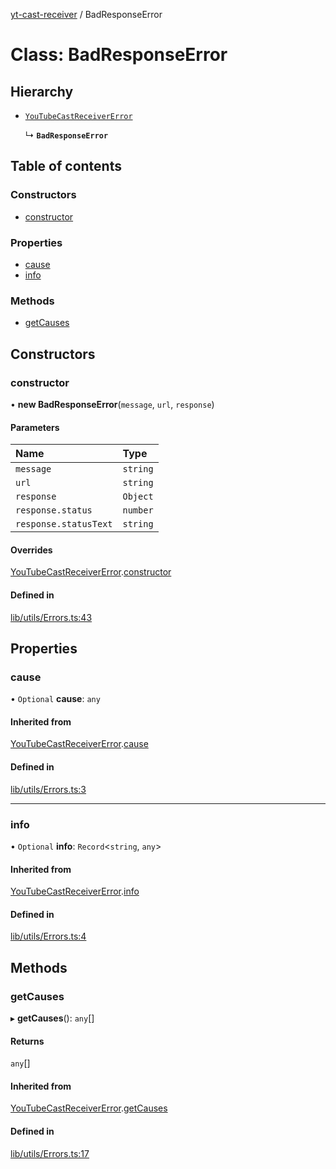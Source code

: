 [yt-cast-receiver](../README.md) / BadResponseError

# Class: BadResponseError

## Hierarchy

- [`YouTubeCastReceiverError`](YouTubeCastReceiverError.md)

  ↳ **`BadResponseError`**

## Table of contents

### Constructors

- [constructor](BadResponseError.md#constructor)

### Properties

- [cause](BadResponseError.md#cause)
- [info](BadResponseError.md#info)

### Methods

- [getCauses](BadResponseError.md#getcauses)

## Constructors

### constructor

• **new BadResponseError**(`message`, `url`, `response`)

#### Parameters

| Name | Type |
| :------ | :------ |
| `message` | `string` |
| `url` | `string` |
| `response` | `Object` |
| `response.status` | `number` |
| `response.statusText` | `string` |

#### Overrides

[YouTubeCastReceiverError](YouTubeCastReceiverError.md).[constructor](YouTubeCastReceiverError.md#constructor)

#### Defined in

[lib/utils/Errors.ts:43](https://github.com/patrickkfkan/yt-cast-receiver/blob/7694e32/src/lib/utils/Errors.ts#L43)

## Properties

### cause

• `Optional` **cause**: `any`

#### Inherited from

[YouTubeCastReceiverError](YouTubeCastReceiverError.md).[cause](YouTubeCastReceiverError.md#cause)

#### Defined in

[lib/utils/Errors.ts:3](https://github.com/patrickkfkan/yt-cast-receiver/blob/7694e32/src/lib/utils/Errors.ts#L3)

___

### info

• `Optional` **info**: `Record`<`string`, `any`\>

#### Inherited from

[YouTubeCastReceiverError](YouTubeCastReceiverError.md).[info](YouTubeCastReceiverError.md#info)

#### Defined in

[lib/utils/Errors.ts:4](https://github.com/patrickkfkan/yt-cast-receiver/blob/7694e32/src/lib/utils/Errors.ts#L4)

## Methods

### getCauses

▸ **getCauses**(): `any`[]

#### Returns

`any`[]

#### Inherited from

[YouTubeCastReceiverError](YouTubeCastReceiverError.md).[getCauses](YouTubeCastReceiverError.md#getcauses)

#### Defined in

[lib/utils/Errors.ts:17](https://github.com/patrickkfkan/yt-cast-receiver/blob/7694e32/src/lib/utils/Errors.ts#L17)
